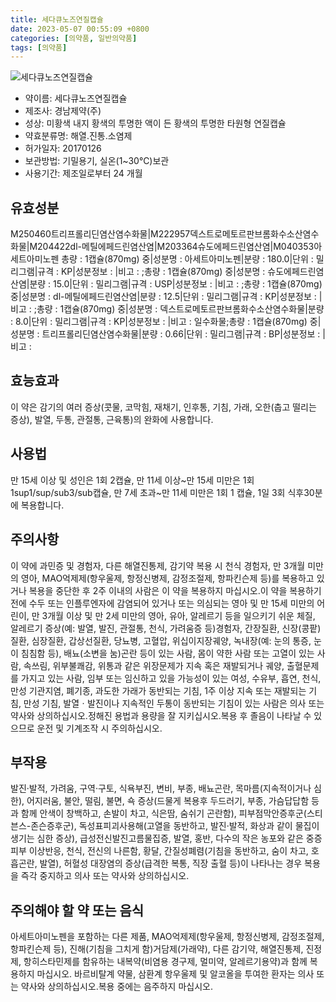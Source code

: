 ```yaml
---
title: 세다큐노즈연질캡슐
date: 2023-05-07 00:55:09 +0800
categories: [의약품, 일반의약품]
tags: [의약품]
---
```

![세다큐노즈연질캡슐](https://nedrug.mfds.go.kr/pbp/cmn/itemImageDownload/149256854515100138)

- 약이름: 세다큐노즈연질캡슐
- 제조사: 경남제약(주)
- 성상: 미황색 내지 황색의 투명한 액이 든 황색의 투명한 타원형 연질캡슐
- 약효분류명: 해열.진통.소염제
- 허가일자: 20170126
- 보관방법: 기밀용기, 실온(1~30℃)보관    
- 사용기간: 제조일로부터 24 개월
## 유효성분
M250460트리프롤리딘염산염수화물|M222957덱스트로메토르판브롬화수소산염수화물|M204422dl-메틸에페드린염산염|M203364슈도에페드린염산염|M040353아세트아미노펜
총량 : 1캡슐(870mg) 중|성분명 : 아세트아미노펜|분량 : 180.0|단위 : 밀리그램|규격 : KP|성분정보 : |비고 : ;총량 : 1캡슐(870mg) 중|성분명 : 슈도에페드린염산염|분량 : 15.0|단위 : 밀리그램|규격 : USP|성분정보 : |비고 : ;총량 : 1캡슐(870mg) 중|성분명 : dl-메틸에페드린염산염|분량 : 12.5|단위 : 밀리그램|규격 : KP|성분정보 : |비고 : ;총량 : 1캡슐(870mg) 중|성분명 : 덱스트로메토르판브롬화수소산염수화물|분량 : 8.0|단위 : 밀리그램|규격 : KP|성분정보 : |비고 : 일수화물;총량 : 1캡슐(870mg) 중|성분명 : 트리프롤리딘염산염수화물|분량 : 0.66|단위 : 밀리그램|규격 : BP|성분정보 : |비고 :
## 효능효과
이 약은 감기의 여러 증상(콧물, 코막힘, 재채기, 인후통, 기침, 가래, 오한(춥고 떨리는 증상), 발열, 두통, 관절통, 근육통)의 완화에 사용합니다.
## 사용법
만 15세 이상 및 성인은 1회 2캡슐, 만 11세 이상~만 15세 미만은 1회 1sup1/sup/sub3/sub캡슐, 만 7세 초과~만 11세 미만은 1회 1 캡슐, 1일 3회 식후30분에 복용합니다.
## 주의사항
이 약에 과민증 및 경험자, 다른 해열진통제, 감기약 복용 시 천식 경험자, 만 3개월 미만의 영아, MAO억제제(항우울제, 항정신병제, 감정조절제, 항파킨슨제 등)를 복용하고 있거나 복용을 중단한 후 2주 이내의 사람은 이 약을 복용하지 마십시오.이 약을 복용하기 전에 수두 또는 인플루엔자에 감염되어 있거나 또는 의심되는 영아 및 만 15세 미만의 어린이, 만 3개월 이상 및 만 2세 미만의 영아, 유아, 알레르기 등을 일으키기 쉬운 체질, 알레르기 증상(예: 발열, 발진, 관절통, 천식, 가려움증 등)경험자, 간장질환, 신장(콩팥)질환, 심장질환, 갑상선질환, 당뇨병, 고혈압, 위십이지장궤양, 녹내장(예: 눈의 통증, 눈이 침침함 등), 배뇨(소변을 눔)곤란 등이 있는 사람, 몸이 약한 사람 또는 고열이 있는 사람, 속쓰림, 위부불쾌감, 위통과 같은 위장문제가 지속 혹은 재발되거나 궤양, 출혈문제를 가지고 있는 사람, 임부 또는 임신하고 있을 가능성이 있는 여성, 수유부, 흡연, 천식, 만성 기관지염, 폐기종, 과도한 가래가 동반되는 기침, 1주 이상 지속 또는 재발되는 기침, 만성 기침, 발열ㆍ발진이나 지속적인 두통이 동반되는 기침이 있는 사람은 의사 또는 약사와 상의하십시오.정해진 용법과 용량을 잘 지키십시오.복용 후 졸음이 나타날 수 있으므로 운전 및 기계조작 시 주의하십시오.
## 부작용
발진·발적, 가려움, 구역·구토, 식욕부진, 변비, 부종, 배뇨곤란, 목마름(지속적이거나 심한), 어지러움, 불안, 떨림, 불면, 쇽 증상(드물게 복용후 두드러기, 부종, 가슴답답함 등과 함께 안색이 창백하고, 손발이 차고, 식은땀, 숨쉬기 곤란함), 피부점막안증후군(스티븐스-존슨증후군), 독성표피괴사용해(고열을 동반하고, 발진·발적, 화상과 같이 물집이 생기는 심한 증상), 급성전신발진고름물집증, 발열, 홍반, 다수의 작은 농포와 같은 중증 피부 이상반응, 천식, 전신의 나른함, 황달, 간질성폐렴(기침을 동반하고, 숨이 차고, 호흡곤란, 발열), 허혈성 대장염의 증상(급격한 복통, 직장 출혈 등)이 나타나는 경우 복용을 즉각 중지하고 의사 또는 약사와 상의하십시오.
## 주의해야 할 약 또는 음식
아세트아미노펜을 포함하는 다른 제품, MAO억제제(항우울제, 항정신병제, 감정조절제, 항파킨슨제 등), 진해(기침을 그치게 함)거담제(가래약), 다른 감기약, 해열진통제, 진정제, 항히스타민제를 함유하는 내복약(비염용 경구제, 멀미약, 알레르기용약)과 함께 복용하지 마십시오. 바르비탈계 약물, 삼환계 항우울제 및 알코올을 투여한 환자는 의사 또는 약사와 상의하십시오.복용 중에는 음주하지 마십시오.
